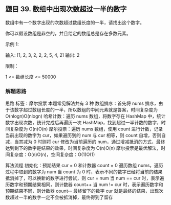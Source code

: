 ## 题目 39. 数组中出现次数超过一半的数字
数组中有一个数字出现的次数超过数组长度的一半，请找出这个数字。

你可以假设数组是非空的，并且给定的数组总是存在多数元素。

示例 1:

输入: [1, 2, 3, 2, 2, 2, 5, 4, 2]
输出: 2
 

限制：

1 <= 数组长度 <= 50000


### 解题思路
  思路
标签：摩尔投票
本题常见解法共有 3 种
数组排序：首先将 nums 排序，由于该数字超过数组长度的一半，所以数组的中间元素就是答案，时间复杂度为 O(nlogn)O(nlogn)
哈希计数：遍历 nums 数组，将数字存在 HashMap 中，统计数字出现次数，统计完成后再遍历一次 HashMap，找到超过一半计数的数字，时间复杂度为 O(n)O(n)
摩尔投票：遍历 nums 数组，使用 count 进行计数，记录当前出现的数字为 cur，如果遍历到的 num 与 cur 相等，则 count 自增，否则自减，当其减为 0 时则将 cur 修改为当前遍历的 num，通过增减抵消的方式，最终达到剩下的数字是结果的效果，时间复杂度为 O(n)O(n)
摩尔投票是最优解法，时间复杂度：O(n)O(n)，空间复杂度：O(1)O(1)

算法流程
初始化：预期结果 cur = 0 和计数器 count = 0
遍历数组 nums，遍历过程中取到的数字为 num
当 count 为 0 时，表示不同的数字已经将当前的结果抵消掉了，可以换新的数字进行尝试，则 cur = num
当 num == cur 时，表示遍历数字和预期结果相同，则计数器 count++
当 num != cur 时，表示遍历数字和预期结果不同，则计数器 count--
最终留下的数字 cur 就是最终的结果，出现次数超过一半的数字一定不会被抵消掉，最终得到了留存
